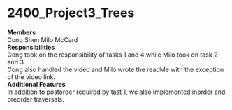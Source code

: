 # 2400_Project3_Trees
**Members**  
Cong Shen
Milo McCard  
**Responsibilities**  
Cong took on the responsibility of tasks 1 and 4 while Milo took on task 2 and 3.  
Cong also handled the video and Milo wrote the readMe with the exception of the video link.  
**Additional Features**  
In addition to postorder required by tast 1, we also implemented inorder and preorder traversals.
